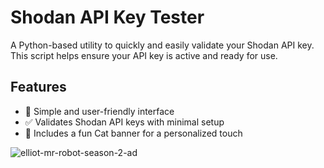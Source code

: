 # Shodan API Key Tester

A Python-based utility to quickly and easily validate your Shodan API key. This script helps ensure your API key is active and ready for use.

## Features

- 🚀 Simple and user-friendly interface
- ✅ Validates Shodan API keys with minimal setup
- 🐾 Includes a fun Cat banner for a personalized touch

![elliot-mr-robot-season-2-ad](https://github.com/user-attachments/assets/f6f79d00-4239-43ba-a3a3-d09bbe7c91d5)
